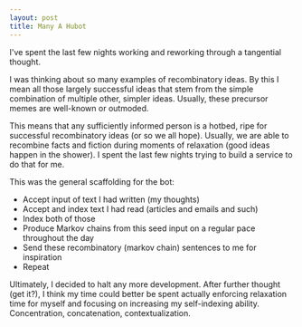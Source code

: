 ```yaml
---
layout: post
title: Many A Hubot
---
```

I've spent the last few nights working and reworking through a tangential thought.

I was thinking about so many examples of recombinatory ideas. By this I mean all those largely successful ideas that stem from the simple combination of multiple other, simpler ideas. Usually, these precursor memes are well-known or outmoded.

This means that any sufficiently informed person is a hotbed, ripe for successful recombinatory ideas (or so we all hope). Usually, we are able to recombine facts and fiction during moments of relaxation (good ideas happen in the shower). I spent the last few nights trying to build a service to do that for me.

This was the general scaffolding for the bot:
- Accept input of text I had written (my thoughts)
- Accept and index text I had read (articles and emails and such)
- Index both of those
- Produce Markov chains from this seed input on a regular pace throughout the day
- Send these recombinatory (markov chain) sentences to me for inspiration
- Repeat

Ultimately, I decided to halt any more development. After further thought (get it?), I think my time could better be spent actually enforcing relaxation time for myself and focusing on increasing my self-indexing ability. Concentration, concatenation, contextualization. 
